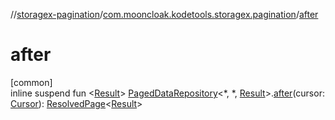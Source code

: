 //[storagex-pagination](../../index.md)/[com.mooncloak.kodetools.storagex.pagination](index.md)/[after](after.md)

# after

[common]\
inline suspend fun &lt;[Result](after.md)&gt; [PagedDataRepository](-paged-data-repository/index.md)&lt;*, *, [Result](after.md)&gt;.[after](after.md)(cursor: [Cursor](-cursor/index.md)): [ResolvedPage](-resolved-page/index.md)&lt;[Result](after.md)&gt;
